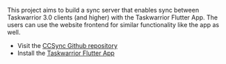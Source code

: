 This project aims to build a sync server that enables sync between Taskwarrior 3.0 clients (and higher) with the
Taskwarrior Flutter App. The users can use the website frontend for similar functionality like the app as well.

- Visit the [CCSync Github repository](https://github.com/its-me-abhishek/ccsync)
- Install the [Taskwarrior Flutter App](https://github.com/CCExtractor/taskwarrior-flutter)